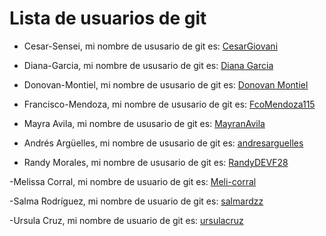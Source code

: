 # Lista de usuarios de git

- Cesar-Sensei, mi nombre de ususario de git es: [CesarGiovani](https://github.com/CesarGiovani)

- Diana-Garcia, mi nombre de ususario de git es: [Diana Garcia](https://github.com/DGC44/)

- Donovan-Montiel, mi nombre de ususario de git es: [Donovan Montiel](https://github.com/DMont97)
- Francisco-Mendoza, mi nombre de ususario de git es: [FcoMendoza115](https://github.com/FcoMendoza115)

- Mayra Avila, mi nombre de ususario de git es: [MayranAvila](https://github.com/MayranAvila)

- Andrés Argüelles, mi nombre de ususario de git es: [andresarguelles](https://github.com/andresarguelles)
- Randy Morales, mi nombre de ususario de git es: [RandyDEVF28](http://github.com/RandyDEVF28)

-Melissa Corral,  mi nombre de usuario de git es: [Meli-corral](https://github.com/Meli-corral)

-Salma Rodríguez,  mi nombre de usuario de git es: [salmardzz](https://github.com/salmardzz)

-Ursula Cruz,  mi nombre de usuario de git es: [ursulacruz](https://github.com/ursulacruz)

